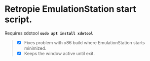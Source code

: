 # Retropie EmulationStation start script.<br>
Requires xdotool **`sudo apt install xdotool`**<br>
> - [x] Fixes problem with x86 build where EmulationStation starts minimized.<br>
> - [x] Keeps the window active until exit.
